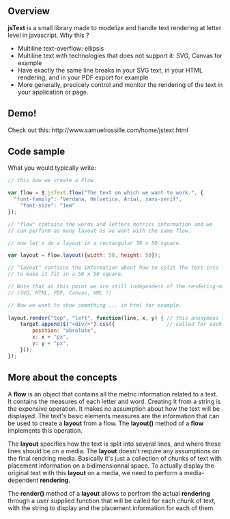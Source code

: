 <h2>Overview</h2>
<p><strong>jsText</strong> is a small library made to modelize and handle text rendering at letter level in javascript. Why this ?</p>
<ul>
<li>Multiline text-overflow: ellipsis</li>
<li>Multiline text with technologies that does not support it: 
  SVG, Canvas for example</li>
<li>Have exactly the same line breaks in your SVG text, 
  in your HTML rendering, and in your PDF export for example</li>
<li>More generally, precicely control and monitor the rendering of the text in your application or page.</li>
</ul>
<h2>Demo!</h2>
Check out this: http://www.samuelrossille.com/home/jstext.html
<br>

<h2>Code sample</h2>
<p>What you would typically write:</p>

	
```javascript
// this how we create a Flow

var flow = $.jsText.flow("The text on which we want to work.", {
  "font-family": "Verdana, Helvetica, Arial, sans-serif",
	"font-size": "1em"
});

// "flow" contains the words and letters metrics information and we
// can perform as many layout as we want with the same flow. 

// now let's do a layout in a rectangular 50 x 50 square.

var layout = flow.layout({width: 50, height: 50});  

// "layout" contains the information about how to split the text into lines
// to make it fit in a 50 x 50 square.

// Note that at this point we are still independent of the rendering-material 
// (SVG, HTML, PDF, Canvas, VML ?)

// Now we want to show something ... in html for example.
    
layout.render("top", "left", function(line, x, y) { // this anonymous function will be 
    target.append($("<div/>").css({                 // called for each chunk of text
        position: "absolute",
        x: x + "px",
        y: y + "px",
    }));
});
```

<h2>More about the concepts</h2>
<p>A <strong>flow</strong> is an object that contains all the metric information related to a text. 
It contains the measures of each letter and word. 
Creating it from a string is the expensive operation. 
It makes no assumption about how the text will be displayed. 
The text's basic elements measures are the information that can be used 
to create a <strong>layout</strong> from a flow. The <strong>layout()</strong> method of a <strong>flow</strong>
implements this operation.</p>
<p>The <strong>layout</strong> specifies how the text is split into several lines, 
and where these lines should be on a media. The <strong>layout</strong> doesn't require any assumptions 
on the final rendring media. Basically it's just a collection of chunks of text 
with placement information on a bidimensionnal space. 
To actually display the original text with this <strong>layout</strong> on a media, 
we need to perform a media-dependent <strong>rendering</strong>.</p>
<p>The <strong>render()</strong> method of a <strong>layout</strong> allows to perfrom the 
actual <strong>rendering</strong> through 
a user supplied function that will be called for each chunk of text, 
with the string to display and the placement information for each of them.</p>
